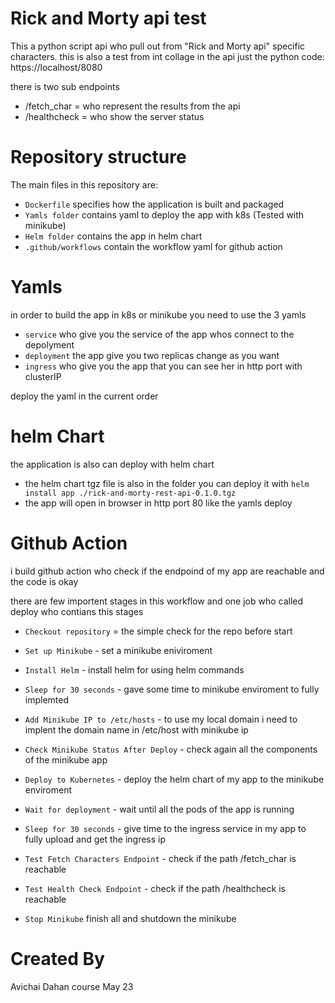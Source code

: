 # Rick and Morty api test

This a python script api who pull out from "Rick and Morty api" specific characters.
this is also a test from int collage
in the api just the python code:
https://localhost/8080

there is two sub endpoints

* /fetch_char = who represent the results from the api
* /healthcheck = who show the server status

# Repository structure

The main files in this repository are:

* `Dockerfile` specifies how the application is built and packaged
* `Yamls folder` contains yaml to deploy the app with k8s (Tested with minikube)
* `Helm folder` contains the app in helm chart
* `.github/workflows` contain the workflow yaml for github action


# Yamls

in order to build the app in k8s or minikube you need to use the 3 yamls
* `service` who give you the service of the app whos connect to the depolyment
* `deployment` the app give you two replicas change as you want
* `ingress` who give you the app that you can see her in http port with clusterIP

deploy the yaml in the current order

# helm Chart

the application is also can deploy with helm chart

* the helm chart tgz file is also in the folder you can deploy it with `helm install app ./rick-and-morty-rest-api-0.1.0.tgz`
* the app will open in browser in http port 80 like the yamls deploy 


# Github Action
 i build github action who check if the endpoind of my app are reachable and the code is okay

there are few importent stages in this workflow and one job who called deploy who contians this stages

* `Checkout repository` = the simple check for the repo before start

* `Set up Minikube` - set a minikube eniviroment

* `Install Helm` - install helm for using helm commands

* `Sleep for 30 seconds` - gave some time to minikube enviroment to fully implemted

* `Add Minikube IP to /etc/hosts` - to use my local domain i need to implent the domain name in /etc/host with minikube ip

* `Check Minikube Status After Deploy` - check again all the components of the minikube app

* `Deploy to Kubernetes` - deploy the helm chart of my app to the minikube enviroment

* `Wait for deployment` - wait until all the pods of the app is running

* `Sleep for 30 seconds` - give time to the ingress service in my app to fully upload and get the ingress ip

* `Test Fetch Characters Endpoint` - check if the path /fetch_char is reachable 

* `Test Health Check Endpoint` - check if the path /healthcheck is reachable

* `Stop Minikube` finish all and shutdown the minikube


# Created By

Avichai Dahan course May 23